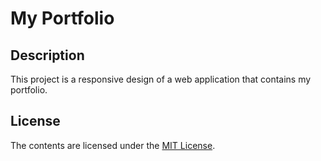 # My Portfolio

## Description
This project is a responsive design of a web application that contains my portfolio.

## License
The contents are licensed under the [MIT License](//github.com/debatanu-thakur/license-store/blob/master/mit_license.txt).
